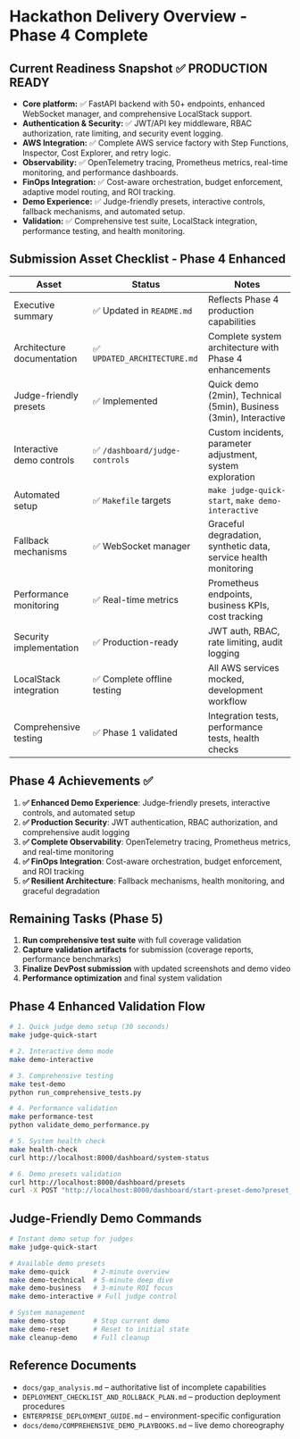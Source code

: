 # Hackathon Delivery Overview - Phase 4 Complete

## Current Readiness Snapshot ✅ PRODUCTION READY

- **Core platform:** ✅ FastAPI backend with 50+ endpoints, enhanced WebSocket manager, and comprehensive LocalStack support.
- **Authentication & Security:** ✅ JWT/API key middleware, RBAC authorization, rate limiting, and security event logging.
- **AWS Integration:** ✅ Complete AWS service factory with Step Functions, Inspector, Cost Explorer, and retry logic.
- **Observability:** ✅ OpenTelemetry tracing, Prometheus metrics, real-time monitoring, and performance dashboards.
- **FinOps Integration:** ✅ Cost-aware orchestration, budget enforcement, adaptive model routing, and ROI tracking.
- **Demo Experience:** ✅ Judge-friendly presets, interactive controls, fallback mechanisms, and automated setup.
- **Validation:** ✅ Comprehensive test suite, LocalStack integration, performance testing, and health monitoring.

## Submission Asset Checklist - Phase 4 Enhanced

| Asset                      | Status                         | Notes                                                             |
| -------------------------- | ------------------------------ | ----------------------------------------------------------------- |
| Executive summary          | ✅ Updated in `README.md`      | Reflects Phase 4 production capabilities                          |
| Architecture documentation | ✅ `UPDATED_ARCHITECTURE.md`   | Complete system architecture with Phase 4 enhancements            |
| Judge-friendly presets     | ✅ Implemented                 | Quick demo (2min), Technical (5min), Business (3min), Interactive |
| Interactive demo controls  | ✅ `/dashboard/judge-controls` | Custom incidents, parameter adjustment, system exploration        |
| Automated setup            | ✅ `Makefile` targets          | `make judge-quick-start`, `make demo-interactive`                 |
| Fallback mechanisms        | ✅ WebSocket manager           | Graceful degradation, synthetic data, service health monitoring   |
| Performance monitoring     | ✅ Real-time metrics           | Prometheus endpoints, business KPIs, cost tracking                |
| Security implementation    | ✅ Production-ready            | JWT auth, RBAC, rate limiting, audit logging                      |
| LocalStack integration     | ✅ Complete offline testing    | All AWS services mocked, development workflow                     |
| Comprehensive testing      | ✅ Phase 1 validated           | Integration tests, performance tests, health checks               |

## Phase 4 Achievements ✅

1. **✅ Enhanced Demo Experience**: Judge-friendly presets, interactive controls, and automated setup
2. **✅ Production Security**: JWT authentication, RBAC authorization, and comprehensive audit logging
3. **✅ Complete Observability**: OpenTelemetry tracing, Prometheus metrics, and real-time monitoring
4. **✅ FinOps Integration**: Cost-aware orchestration, budget enforcement, and ROI tracking
5. **✅ Resilient Architecture**: Fallback mechanisms, health monitoring, and graceful degradation

## Remaining Tasks (Phase 5)

1. **Run comprehensive test suite** with full coverage validation
2. **Capture validation artifacts** for submission (coverage reports, performance benchmarks)
3. **Finalize DevPost submission** with updated screenshots and demo video
4. **Performance optimization** and final system validation

## Phase 4 Enhanced Validation Flow

```bash
# 1. Quick judge demo setup (30 seconds)
make judge-quick-start

# 2. Interactive demo mode
make demo-interactive

# 3. Comprehensive testing
make test-demo
python run_comprehensive_tests.py

# 4. Performance validation
make performance-test
python validate_demo_performance.py

# 5. System health check
make health-check
curl http://localhost:8000/dashboard/system-status

# 6. Demo presets validation
curl http://localhost:8000/dashboard/presets
curl -X POST "http://localhost:8000/dashboard/start-preset-demo?preset_name=quick_demo"
```

## Judge-Friendly Demo Commands

```bash
# Instant demo setup for judges
make judge-quick-start

# Available demo presets
make demo-quick      # 2-minute overview
make demo-technical  # 5-minute deep dive
make demo-business   # 3-minute ROI focus
make demo-interactive # Full judge control

# System management
make demo-stop       # Stop current demo
make demo-reset      # Reset to initial state
make cleanup-demo    # Full cleanup
```

## Reference Documents

- `docs/gap_analysis.md` – authoritative list of incomplete capabilities
- `DEPLOYMENT_CHECKLIST_AND_ROLLBACK_PLAN.md` – production deployment procedures
- `ENTERPRISE_DEPLOYMENT_GUIDE.md` – environment-specific configuration
- `docs/demo/COMPREHENSIVE_DEMO_PLAYBOOKS.md` – live demo choreography
